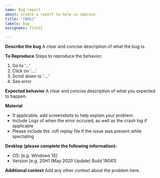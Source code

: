```yaml
---
name: Bug report
about: Create a report to help us improve
title: "[BUG]"
labels: bug
assignees: floh22

---
```


**Describe the bug**
A clear and concise description of what the bug is.

**To Reproduce**
Steps to reproduce the behavior:
1. Go to '...'
2. Click on '....'
3. Scroll down to '....'
4. See error

**Expected behavior**
A clear and concise description of what you expected to happen.

**Material**
* If applicable, add screenshots to help explain your problem.
* Include Logs of when the error occured, as well as the crash log if applicable
* Please include the .rofl replay file if the issue was present while spectating

**Desktop (please complete the following information):**
 - OS: [e.g. Windows 10]
 - Version [e.g. 20H1 (May 2020 Update) Build 19041]

**Additional context**
Add any other context about the problem here.

